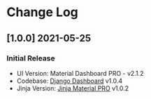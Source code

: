 # Change Log

## [1.0.0] 2021-05-25
### Initial Release

- UI Version: Material Dashboard PRO - v2.1.2
- Codebase: [Django Dashboard](https://github.com/app-generator/boilerplate-code-django-dashboard) v1.0.4
- Jinja Version: [Jinja Material PRO](https://github.com/app-generator/jinja-material-dashboard-pro) v1.0.2
